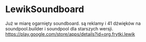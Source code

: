 # LewikSoundboard
Już w miarę ogarnięty soundboard. są reklamy i 41 dźwięków na soundpool.builder i soundpool dla starszych wersji.
https://play.google.com/store/apps/details?id=org.frytki.lewik
